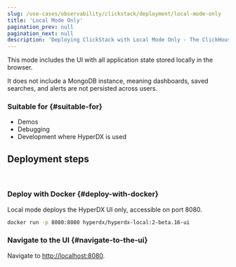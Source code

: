 ```yaml
---
slug: /use-cases/observability/clickstack/deployment/local-mode-only
title: 'Local Mode Only'
pagination_prev: null
pagination_next: null
description: 'Deploying ClickStack with Local Mode Only - The ClickHouse Observability Stack'
---
```


This mode includes the UI with all application state stored locally in the browser. 

It does not include a MongoDB instance, meaning dashboards, saved searches, and alerts are not persisted across users.

### Suitable for {#suitable-for}

* Demos
* Debugging
* Development where HyperDX is used

## Deployment steps
<br/>

<VerticalStepper headerLevel="h3">

### Deploy with Docker {#deploy-with-docker}

Local mode deploys the HyperDX UI only, accessible on port 8080.

```bash
docker run -p 8080:8080 hyperdx/hyperdx-local:2-beta.16-ui
```

### Navigate to the UI {#navigate-to-the-ui}

Navigate to [http://localhost:8080](http://localhost:8080).

</VerticalStepper>
